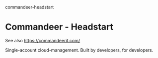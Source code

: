 commandeer-headstart
# Commandeer - Headstart


See also https://commandeerit.com/

Single-account cloud-management.
Built by developers, for developers.

